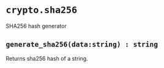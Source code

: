 # `crypto.sha256`
SHA256 hash generator

## `generate_sha256(data:string) : string`
Returns sha256 hash of a string.